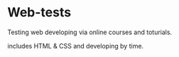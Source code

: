 Web-tests
=========

Testing web developing via online courses and toturials.

includes HTML & CSS and developing by time.
